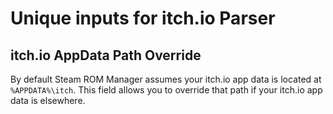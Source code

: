 # Unique inputs for itch.io Parser

## itch.io AppData Path Override
By default Steam ROM Manager assumes your itch.io app data is located at `%APPDATA%\itch`. This field allows you to override that path if your itch.io app data is elsewhere.